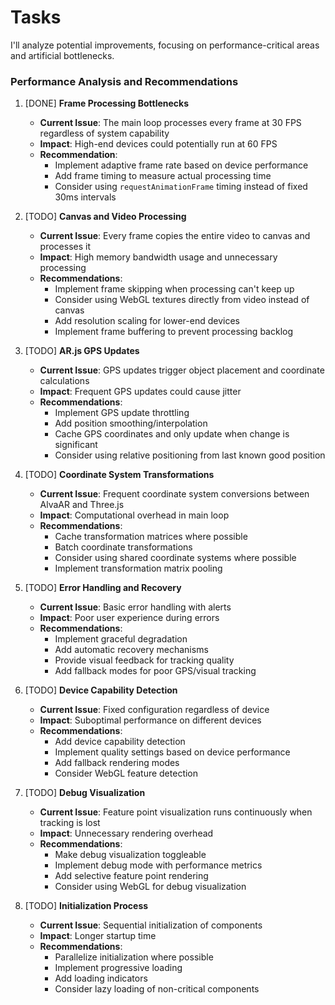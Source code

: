 # Tasks
I'll analyze potential improvements, focusing on performance-critical areas and artificial bottlenecks.

### Performance Analysis and Recommendations

1. [DONE] **Frame Processing Bottlenecks**
   - **Current Issue**: The main loop processes every frame at 30 FPS regardless of system capability
   - **Impact**: High-end devices could potentially run at 60 FPS
   - **Recommendation**: 
     - Implement adaptive frame rate based on device performance
     - Add frame timing to measure actual processing time
     - Consider using `requestAnimationFrame` timing instead of fixed 30ms intervals

2. [TODO] **Canvas and Video Processing**
   - **Current Issue**: Every frame copies the entire video to canvas and processes it
   - **Impact**: High memory bandwidth usage and unnecessary processing
   - **Recommendations**:
     - Implement frame skipping when processing can't keep up
     - Consider using WebGL textures directly from video instead of canvas
     - Add resolution scaling for lower-end devices
     - Implement frame buffering to prevent processing backlog

3. [TODO] **AR.js GPS Updates**
   - **Current Issue**: GPS updates trigger object placement and coordinate calculations
   - **Impact**: Frequent GPS updates could cause jitter
   - **Recommendations**:
     - Implement GPS update throttling
     - Add position smoothing/interpolation
     - Cache GPS coordinates and only update when change is significant
     - Consider using relative positioning from last known good position

4. [TODO] **Coordinate System Transformations**
   - **Current Issue**: Frequent coordinate system conversions between AlvaAR and Three.js
   - **Impact**: Computational overhead in main loop
   - **Recommendations**:
     - Cache transformation matrices where possible
     - Batch coordinate transformations
     - Consider using shared coordinate systems where possible
     - Implement transformation matrix pooling

5. [TODO] **Error Handling and Recovery**
   - **Current Issue**: Basic error handling with alerts
   - **Impact**: Poor user experience during errors
   - **Recommendations**:
     - Implement graceful degradation
     - Add automatic recovery mechanisms
     - Provide visual feedback for tracking quality
     - Add fallback modes for poor GPS/visual tracking

6. [TODO] **Device Capability Detection**
   - **Current Issue**: Fixed configuration regardless of device
   - **Impact**: Suboptimal performance on different devices
   - **Recommendations**:
     - Add device capability detection
     - Implement quality settings based on device performance
     - Add fallback rendering modes
     - Consider WebGL feature detection

7. [TODO] **Debug Visualization**
   - **Current Issue**: Feature point visualization runs continuously when tracking is lost
   - **Impact**: Unnecessary rendering overhead
   - **Recommendations**:
     - Make debug visualization toggleable
     - Implement debug mode with performance metrics
     - Add selective feature point rendering
     - Consider using WebGL for debug visualization

8. [TODO] **Initialization Process**
    - **Current Issue**: Sequential initialization of components
    - **Impact**: Longer startup time
    - **Recommendations**:
      - Parallelize initialization where possible
      - Implement progressive loading
      - Add loading indicators
      - Consider lazy loading of non-critical components